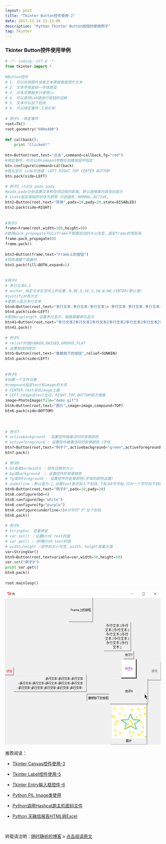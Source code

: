 ```yaml
--- 
layout: post
title: "Tkinter Button控件使用-2"
date: 2017-11-24 13:13:06 
description: "Python Tkinter Button按钮的使用例子"
tag: Tkinter
---
```



### Tkinter Button控件使用举例
```Python
# -*- coding: utf-8 -*-
from tkinter import *

#Button控件
# 1. 可以存放图片或者文本再或者是图片文本
# 2. 文本字体是统一字体类型
# 3. 文本可跨越多行使用\n
# 4. 可以使用tab键进行按钮的切换
# 5. 文本可以加下划线
# 6. 可以绑定事件-工具栏和

# 例子1--绑定事件
root=Tk()
root.geometry("600x400")

def callback():
    print "Clicked!"

btn=Button(root,text="点击",command=callback,fg="red")
#绑定事件，也可以将command参数在创建按钮中指定
btn.configure(command=callback)
#居左显示 side可选值：LEFT RIGHT TOP CENTER BUTTOM
btn.pack(side=LEFT)

# 例子2 state padx pady
#padx,pady分别设置文本和空间边框的距离，默认是根据内容自动显示
# state指定按钮的状体为禁用 可选值有：NORMAL,ACTIVE,
btn2=Button(root,text="禁用",padx=10,pady=20,state=DISABLED)
btn2.pack(side=RIGHT)


#例子3
frame=Frame(root,width=100,height=90)
#使用pack_propagate可以让frame不根据空间的大小改变，固定frame的宽和高
frame.pack_propagate(0)
frame.pack()

btn3=Button(frame,text="Frame上的按钮")
#将布满整个容器中
btn3.pack(fill=BOTH,expand=1)


#例子4
# 多行文本4.1
# anchor,指定文本在空间上的位置：N,NE,E,SE,S,SW,W,NW,CENTER(默认值)
#justify对其方式
#使用\n显示多行文本
btn4=Button(root,text="多行文本-多行文本-多行文本\n-多行文本-多行文本-多行文本-多行文本-多行文本\n-多行文本-多行文本-多行文本-多行文本-多行文本-",justify=RIGHT,anchor=W,padx=10)
btn4.pack(side=LEFT)
#使用wraplength 设置多行显示，根基屏幕单位显示
btn41=Button(root,text="多行文本2多行文本2多行文本2多行文本2多行文本2多行文本2多行文本2多行文本2",wraplength=100,font=("Courier New",10))
btn41.pack()

# 例子5
# relief的值SUNKEN,RAISED,GROOVE,FLAT
# 设置按钮的样式
btn5=Button(root,text="像被按下的按钮",relief=SUNKEN)
btn5.pack(side=LEFT)


#例子6
#创建一个文件对象
#compound指定text和image的关系
# CENTER:text会在image上面
# LEFT:image在text左边，RIGHT,TOP,BUTTOM依次类推
image=PhotoImage(file="demo.gif")
btn6=Button(root,text="图片",image=image,compound=TOP)
btn6.pack(side=BOTTOM)



# 例子7
# activebackground ：设置控件被激活时的背景颜色
# activeforeground : 设置控件被激活时的前景颜色（字体
btn7=Button(root,text="例子7",activebackground="green",activeforeground="yellow")
btn7.pack()

# 例子8
# bd或者bordwidth ：控件边框的大小
# bg或background  : 设置控件的背景颜色
# fg或则foreground : 设置控件的前景颜色(字体的颜色设置)
# underline :默认值为-1,设置text是否加入下划线,下标从0开开始.只对一个字符加下划线
btn8=Button(root,text="例子8",padx=10,pady=20)
btn8.configure(bd=4)
btn8.configure(bg="white")
btn8.configure(fg="purple")
btn8.configure(underline=1)#对字符"子"加下划线
btn8.pack()

# 例子9
# StringVar：变量绑定
# var.set() ：设置btn9 text的值
# var.get() : 获得btn9 text的值
# width,height :控件的大小可变，width，height是最大值
var=StringVar()
btn9=Button(root,textvariable=var,width=30,height=50)
var.set("例子9")
print var.get()
btn9.pack()

root.mainloop()
```
<img src="/images/posts/Python/Tkinter/Button/Tkinter_Button_1.jpg" width="600" height="500">




推荐阅读：

- [Tkinter Canvas控件使用-3](https://ssjt21.github.io/2017/11/Python_TK_Canvas)

- [Tkinter Label控件使用-5](https://ssjt21.github.io/2018/05/Python_TK_Label/)

- [Tkinter Entry输入框控件-6](https://ssjt21.github.io/2018/05/Python_TK_Entry/)

- [Python PIL Image类使用](http://ssjt21.github.io/2017/11/Python_PIL_Image_Module/)

- [Python调用Hashcat跑主机密码文件](http://ssjt21.github.io/2017/11/Python_Hashcatshell/)

- [Python 天融信报告HTML转Excel](http://ssjt21.github.io/2017/11/Python_HtmltoExcel/)

<br>

转载请注明：[随时静听的博客](http://ssjt21.github.io) » [点击阅读原文](https://ssjt21.github.io/2017/11/Python_TK_Button/)